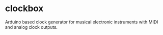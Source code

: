 # clockbox
Arduino based clock generator for musical electronic instruments with MIDI and analog clock outputs.
